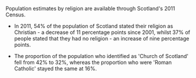 Population estimates by religion are available through Scotland's 2011 Census.

* In 2011, 54% of the population of Scotland stated their religion as Christian - a decrease of 11 percentage points since 2001, whilst 37% of people stated that they had no religion - an increase of nine percentage points.

* The proportion of the population who identified as 'Church of Scotland' fell from 42% to 32%, whereas the proportion who were 'Roman Catholic' stayed the same at 16%.
